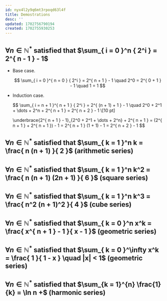```yaml
---
id: nyx4l2y9q6mt3rpoqd63l4f
title: Demostrations
desc: ''
updated: 1702756790194
created: 1702755930253
---
```


## $\forall{ n } \in \mathbb{ N }^*$ satisfied that $\sum_{ i = 0 }^n { 2^i } = 2^{ n - 1 } - 1$

- Base case.

	$$
	\sum_{ i = 0 }^{ n = 0 } { 2^i } = 2^{ n + 1 } - 1 \quad 2^0 = 2^{ 0 + 1 } - 1 \quad 1 = 1
		$$

- Induction case.

	$$
	\sum_{ i = n + 1 }^{ n + 1 } { 2^i } = 2^{ (n + 1) + 1 } - 1 \quad 2^0 + 2^1 + \dots + 2^n + 2^{ n + 1 } = 2^{ n + 2 } - 1 \\[10 pt]

	\underbrace{2^{ n + 1 } - 1}_{2^0 + 2^1 + \dots + 2^n} + 2^{ n + 1 } = (2^{ n + 1 } + 2^{ n + 1 }) - 1 = 2^{ n + 1 } (1 + 1) - 1 = 2^{ n + 2 } - 1
	$$

## $\forall{ n } \in \mathbb{ N }^*$ satisfied that $\sum_{ k = 1 }^n k = \frac{ n (n + 1) }{ 2 }$ (arithmetic series)

## $\forall{ n } \in \mathbb{ N }^*$ satisfied that $\sum_{ k = 1 }^n k^2 = \frac{ n (n + 1) (2n + 1) }{ 6 }$ (square series)

## $\forall{ n } \in \mathbb{ N }^*$ satisfied that $\sum_{ k = 1 }^n k^3 = \frac{ n^2 (n + 1)^2 }{ 4 }$ (cube series)

## $\forall{ n } \in \mathbb{ N }^*$ satisfied that $\sum_{ k = 0 }^n x^k = \frac{ x^{ n + 1 } - 1 }{ x - 1 }$ (geometric series)

## $\forall{ n } \in \mathbb{ N }^*$ satisfied that $\sum_{ k = 0 }^\infty x^k = \frac{ 1 }{ 1 - x } \quad |x| < 1$ (geometric series)

## $\forall{ n } \in \mathbb{ N }^*$ satisfied that $\sum_{k = 1}^{n} \frac{1}{k} = \ln n +$ (harmonic series)

